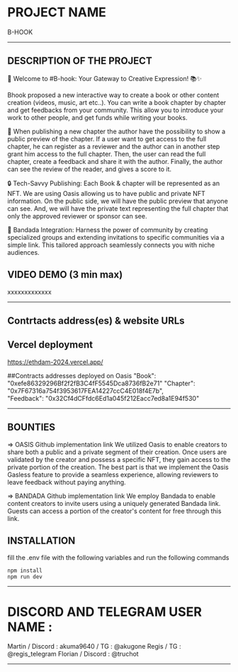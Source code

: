 # PROJECT NAME

B-HOOK

---

## DESCRIPTION OF THE PROJECT

🚀 Welcome to #B-hook: Your Gateway to Creative Expression! 📚✨

Bhook proposed a new interactive way to create a book or other content creation (videos, music, art etc..). You can write a book chapter by chapter and get feedbacks from your community. This allow you to introduce your work to other people, and get funds while writing your books.

📝 When publishing a new chapter the author have the possibility to show a public preview of the chapter. If a user want to get access to the full chapter, he can register as a reviewer and the author can in another step grant him access to the full chapter. Then, the user can read the full chapter, create a feedback and share it with the author. Finally, the author can see the review of the reader, and gives a score to it.

🔒 Tech-Savvy Publishing: Each Book & chapter will be represented as an NFT. We are using Oasis allowing us to have public and private NFT information. On the public side, we will have the public preview that anyone can see. And, we will have the private text representing the full chapter that only the approved reviewer or sponsor can see.

🤝 Bandada Integration: Harness the power of community by creating specialized groups and extending invitations to specific communities via a simple link. This tailored approach seamlessly connects you with niche audiences.

## VIDEO DEMO (3 min max)

xxxxxxxxxxxxx

---

## Contrtacts address(es) & website URLs

## Vercel deployment

https://ethdam-2024.vercel.app/

##Contracts addresses deployed on Oasis
"Book": "0xefe86329296Bf2f2fB3C4fF5545Dca8736fB2e71"
"Chapter": "0x7F67316a754f3953617FEA14227ccC4E018f4E7b",  
"Feedback": "0x32Cf4dCFfdc6Ed1a045f212Eacc7ed8a1E94f530"

---

## BOUNTIES

=> OASIS
Github implementation link
We utilized Oasis to enable creators to share both a public and a private segment of their creation. Once users are validated by the creator and possess a specific NFT, they gain access to the private portion of the creation.
The best part is that we implement the Oasis Gasless feature to provide a seamless experience, allowing reviewers to leave feedback without paying anything.

=> BANDADA
Github implementation link
We employ Bandada to enable content creators to invite users using a uniquely generated Bandada link. Guests can access a portion of the creator's content for free through this link.

## INSTALLATION

fill the .env file with the following variables
and run the following commands

```
npm install
npm run dev
```

---

# DISCORD AND TELEGRAM USER NAME :

Martin / Discord : akuma9640 / TG : @akugone
Regis / TG : @regis_telegram
Florian / Discord : @truchot

---
